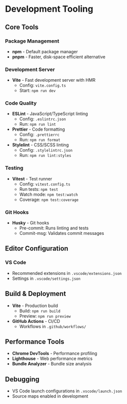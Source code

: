 # Development Tooling

## Core Tools

### Package Management

- **npm** - Default package manager
- **pnpm** - Faster, disk-space efficient alternative

### Development Server

- **Vite** - Fast development server with HMR
  - Config: `vite.config.ts`
  - Start: `npm run dev`

### Code Quality

- **ESLint** - JavaScript/TypeScript linting
  - Config: `.eslintrc.json`
  - Run: `npm run lint`
- **Prettier** - Code formatting
  - Config: `.prettierrc`
  - Run: `npm run format`
- **Stylelint** - CSS/SCSS linting
  - Config: `.stylelintrc.json`
  - Run: `npm run lint:styles`

### Testing

- **Vitest** - Test runner
  - Config: `vitest.config.ts`
  - Run tests: `npm test`
  - Watch mode: `npm test:watch`
  - Coverage: `npm test:coverage`

### Git Hooks

- **Husky** - Git hooks
  - Pre-commit: Runs linting and tests
  - Commit-msg: Validates commit messages

## Editor Configuration

### VS Code

- Recommended extensions in `.vscode/extensions.json`
- Settings in `.vscode/settings.json`

## Build & Deployment

- **Vite** - Production build
  - Build: `npm run build`
  - Preview: `npm run preview`
- **GitHub Actions** - CI/CD
  - Workflows in `.github/workflows/`

## Performance Tools

- **Chrome DevTools** - Performance profiling
- **Lighthouse** - Web performance metrics
- **Bundle Analyzer** - Bundle size analysis

## Debugging

- VS Code launch configurations in `.vscode/launch.json`
- Source maps enabled in development
